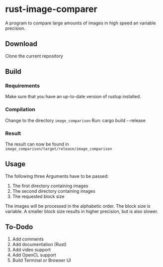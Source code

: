 # rust-image-comparer
 A program to compare large amounts of images in high speed an variable precision.

## Download
 Clone the current repository

## Build
### Requirements
Make sure that you have an up-to-date version of rustup installed.
### Compilation
Change to the directory `image_comparison`
Run:
    cargo build --release
### Result
The result can now be found in `image_comparison/target/release/image_comparison`

## Usage
The following three Arguments have to be passed:
1. The first directory containing images
2. The second directory containing images
3. The requested block size

The images will be processed in the alphabetic order. The block size is variable. A smaller block size results in higher precision, but is also slower.

## To-Dodo
1. Add comments
2. Add documentation (Rust)
3. Add video support
4. Add OpenCL support
5. Build Terminal or Browser UI
